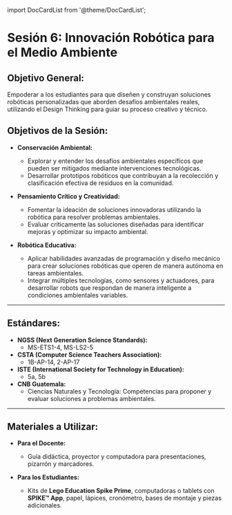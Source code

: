 import DocCardList from '@theme/DocCardList';

# Sesión 6: Innovación Robótica para el Medio Ambiente

## Objetivo General:
Empoderar a los estudiantes para que diseñen y construyan soluciones robóticas personalizadas que aborden desafíos ambientales reales, utilizando el Design Thinking para guiar su proceso creativo y técnico.

## Objetivos de la Sesión:
- **Conservación Ambiental:**
  - Explorar y entender los desafíos ambientales específicos que pueden ser mitigados mediante intervenciones tecnológicas.
  - Desarrollar prototipos robóticos que contribuyan a la recolección y clasificación efectiva de residuos en la comunidad.

- **Pensamiento Crítico y Creatividad:**
  - Fomentar la ideación de soluciones innovadoras utilizando la robótica para resolver problemas ambientales.
  - Evaluar críticamente las soluciones diseñadas para identificar mejoras y optimizar su impacto ambiental.

- **Robótica Educativa:**
  - Aplicar habilidades avanzadas de programación y diseño mecánico para crear soluciones robóticas que operen de manera autónoma en tareas ambientales.
  - Integrar múltiples tecnologías, como sensores y actuadores, para desarrollar robots que respondan de manera inteligente a condiciones ambientales variables.

---

## Estándares:
- **NGSS (Next Generation Science Standards):**
  - MS-ETS1-4, MS-LS2-5
- **CSTA (Computer Science Teachers Association):**
  - 1B-AP-14, 2-AP-17
- **ISTE (International Society for Technology in Education):**
  - 5a, 5b
- **CNB Guatemala:**
  - Ciencias Naturales y Tecnología: Competencias para proponer y evaluar soluciones a problemas ambientales.

---

## Materiales a Utilizar:

- **Para el Docente:**
  - Guía didáctica, proyector y computadora para presentaciones, pizarrón y marcadores.

- **Para los Estudiantes:**
  - Kits de **Lego Education Spike Prime**, computadoras o tablets con **SPIKE™ App**, papel, lápices, cronómetro, bases de montaje y piezas adicionales.


<DocCardList />
